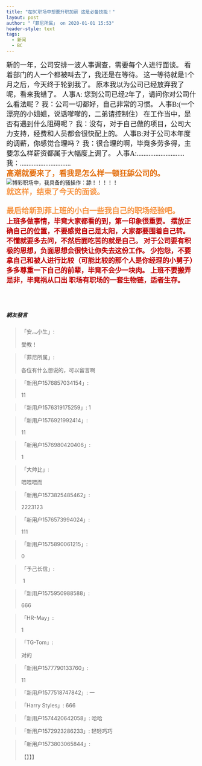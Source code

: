 ```yaml
---
title: "在BC职场中想要升职加薪 这是必备技能！"
layout: post
author: "「菲尼所属」 on 2020-01-01 15:53"
header-style: text
tags:
  - 新闻
  - BC
---
```


<span style="font-size: 18px; font-family: 黑体, SimHei;">新的一年，公司安排一波人事调查，需要每个人进行面谈。</span>
<span style="font-size: 18px; font-family: 黑体, SimHei;">看着部门的人一个都被叫去了，我还是在等待。</span>
<span style="font-size: 18px; font-family: 黑体, SimHei;">这一等待就是1个月之后，今天终于轮到我了。</span>
<span style="font-size: 18px; font-family: 黑体, SimHei;">原本我以为公司已经放弃我了呢，看来我错了。</span>
<span style="font-size: 18px; font-family: 黑体, SimHei;">人事A: 您到公司已经2年了，请问你对公司什么看法呢？</span>
<span style="font-size: 18px; font-family: 黑体, SimHei;">我：公司一切都好，自己非常的习惯。</span>
<span style="font-size: 18px; font-family: 黑体, SimHei;">人事B:(一个漂亮的小姐姐，说话嗲嗲的，二弟请控制住）</span>
<span style="font-family:黑体, SimHei"><span style="font-size: 18px;">在工作当中，是否有遇到什么阻碍呢？</span></span>
<span style="font-family:黑体, SimHei"><span style="font-size: 18px;">我：没有，对于自己做的项目，公司大力支持，经费和人员都会很快配上的。</span></span>
<span style="font-family:黑体, SimHei"><span style="font-size: 18px;">人事B:对于公司本年度的调薪，你感觉合理吗？</span></span>
<span style="font-family:黑体, SimHei"><span style="font-size: 18px;">我：很合理的啊，毕竟多劳多得，主要怎么样薪资都属于大幅度上调了。</span></span>
<span style="font-family:黑体, SimHei"><span style="font-size: 18px;">人事A:............................</span></span>
<span style="font-family:黑体, SimHei"><span style="font-size: 18px;">我：..............................</span></span>
<span style="font-family:黑体, SimHei"><span style="font-size: 18px;"><br></span></span>
<span style="color: rgb(227, 108, 9);"><strong><span style="font-family:黑体, SimHei"><span style="font-size: 20px;">高潮就要来了，看我是怎么样一顿狂舔公司的。</span></span></strong></span>
<br>
<img src="http://images.feileyuan.com/images/ueditor/202001011531000057.png" title="博彩职场中，我具备的骚操作：舔！！！！！" alt="博彩职场中，我具备的骚操作：舔！！！！！">
<span style="font-family: 黑体, SimHei; font-size: 18px;"></span>
<br>
<strong><span style="font-family: 黑体, SimHei; font-size: 20px; color: rgb(247, 150, 70);">就这样，结束了今天的面谈。</span></strong><br>
<span style="font-size: 18px; font-family: 黑体, SimHei; color: rgb(0, 0, 0);"><br></span>
<span style="font-family: 黑体, SimHei;"><strong><span style="color: rgb(247, 150, 70); font-size: 20px;">最后给新到菲上班的小白一些我自己的职场经验吧。</span></strong></span>
<br>
<span style="font-size: 18px; color: rgb(192, 0, 0);"><strong><span style="font-size: 18px; font-family: 黑体, SimHei;">上班多做事情，毕竟大家都看的到，第一印象很重要。</span></strong></span>
<span style="font-size: 18px; color: rgb(192, 0, 0);"><strong><span style="font-size: 18px; font-family: 黑体, SimHei;">摆放正确自己的位置，不要感觉自己是太阳，大家都要围着自己转。</span></strong></span>
<span style="font-size: 18px; color: rgb(192, 0, 0);"><strong><span style="font-size: 18px; font-family: 黑体, SimHei;">不懂就要多去问，不然后面吃苦的就是自己。</span></strong></span>
<span style="font-size: 18px; color: rgb(192, 0, 0);"><strong><span style="font-size: 18px; font-family: 黑体, SimHei;">对于公司要有积极的思想，负面思想会很快让你失去这份工作。</span></strong></span>
<span style="font-size: 18px; color: rgb(192, 0, 0);"><strong><span style="font-size: 18px; font-family: 黑体, SimHei;">少抱怨，不要拿自己和被人进行比较（可能比较的那个人是你经理的小舅子）</span></strong></span>
<span style="font-size: 18px; color: rgb(192, 0, 0);"><strong><span style="font-size: 18px; font-family: 黑体, SimHei;">多多尊重一下自己的前辈，毕竟不会少一块肉。</span></strong></span>
<span style="font-size: 18px; color: rgb(192, 0, 0);"><strong><span style="font-size: 18px; font-family: 黑体, SimHei;">上班不要搬弄是非，毕竟祸从口出</span></strong></span>
<span style="font-size: 18px; color: rgb(192, 0, 0);"><strong><span style="font-size: 18px; font-family: 黑体, SimHei;">职场有职场的一套生物链，适者生存。</span></strong></span>
<br>
<br>
<br>
<br>

##### 網友發言 
> 「安灬小生」:
> <p>受教！</p>

> 「菲尼所属」:
> <p>各位有什么想说的，可以留言啊</p>

> 「新用户1576857034154」:
> <p>11</p>

> 「新用户1576319175259」:
> 1

> 「新用户1576921992414」:
> <p>11</p>

> 「新用户1576980420406」:
> <p>1</p>

> 「大帅比」:
> <p>喂喂喂而</p>

> 「新用户1573825485462」:
> <p>2223123</p>

> 「新用户1576573994024」:
> <p>111</p>


> 「新用户1575890061215」:
> <p>0</p>

> 「予己长信」:
> <p>&nbsp;1</p>

> 「新用户1575950988588」:
> <p>666</p>

> 「HR-May」:
> <p>1</p>

> 「TG-Tom」:
> <p>对的</p>

> 「新用户1577790133760」:
> <p>11</p>

> 「新用户1577518747842」:
> 一

> 「Harry Styles」:
> 666

> 「新用户1574420642058」:
> 哈哈

> 「新用户1572923286233」:
> 轻轻巧巧

> 「新用户1573803065844」:
> <p>【】】】</p>


